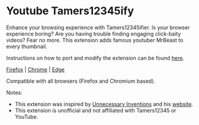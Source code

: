 # Youtube Tamers12345ify

Enhance your browsing experience with Tamers12345ifier. Is your browser experience boring? Are you having trouble finding engaging click-baity videos? Fear no more. This extension adds famous youtuber MrBeast to every thumbnail.

Instructions on how to port and modify the extension can be found [here](https://github.com/MagicJinn/MrBeastify-Youtube/issues/16).

[Firefox](http://addons.mozilla.org/en-GB/firefox/addon/youtube-mrbeastify/) | [Chrome](http://chrome.google.com/webstore/detail/youtube-mrbeastify/dbmaeobgdodeimjdjnkipbfhgeldnmeb) | [Edge](http://microsoftedge.microsoft.com/addons/detail/youtube-mrbeastify/jabaaojkmmljhmnheeihppepcmiadhll0)

Compatible with all browsers (Firefox and Chromium based).

Notes:
* This extension was inspired by [Unnecessary Inventions](http://www.youtube.com/@UnnecessaryInventions) and his [website](http://www.mrbeastify.com/).
* This extension is unofficial and not affiliated with Tamers12345 or YouTube.

